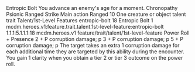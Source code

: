 <ability>
  <name>Entropic Bolt</name>
  <flavor>You advance an enemy&apos;s age for a moment.</flavor>
  <keywords>
    <keyword>Chronopathy</keyword>
    <keyword>Psionic</keyword>
    <keyword>Ranged</keyword>
    <keyword>Strike</keyword>
  </keywords>
  <type>Main action</type>
  <distance>Ranged 10</distance>
  <target>One creature or object</target>
  <metadata>
    <class>talent</class>
    <feature_type>trait</feature_type>
    <file_dpath>Talent/1st-Level Features</file_dpath>
    <item_id>entropic-bolt</item_id>
    <item_index>18</item_index>
    <item_name>Entropic Bolt</item_name>
    <level>1</level>
    <scc>mcdm.heroes.v1:feature.trait.talent.1st-level-feature:entropic-bolt</scc>
    <scdc>1.1.1:5.1.1.1:18</scdc>
    <source>mcdm.heroes.v1</source>
    <type>feature/trait/talent/1st-level-feature</type>
  </metadata>
  <effects>
    <effect type="roll">
      <roll>Power Roll + Presence</roll>
      <t1>2 + P corruption damage; p</t1>
      <t2>3 + P corruption damage; p</t2>
      <t3>5 + P corruption damage; p</t3>
    </effect>
    <effect type="mundane">The target takes an extra 1 corruption damage for each additional time they are targeted by this ability during the encounter.</effect>
    <effect type="mundane" name="Strained">You gain 1 clarity when you obtain a tier 2 or tier 3 outcome on the power roll.</effect>
  </effects>
</ability>
